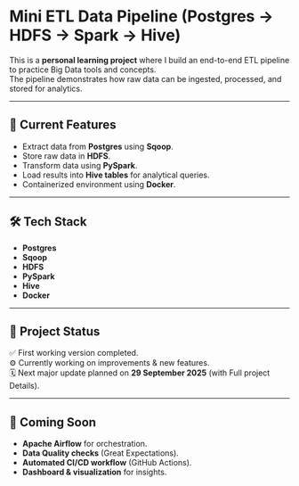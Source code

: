 # Mini ETL Data Pipeline (Postgres → HDFS → Spark → Hive)

This is a **personal learning project** where I build an end-to-end ETL pipeline to practice Big Data tools and concepts.  
The pipeline demonstrates how raw data can be ingested, processed, and stored for analytics.

---

## 🚀 Current Features
- Extract data from **Postgres** using **Sqoop**.
- Store raw data in **HDFS**.
- Transform data using **PySpark**.
- Load results into **Hive tables** for analytical queries.
- Containerized environment using **Docker**.

---

## 🛠️ Tech Stack
- **Postgres**
- **Sqoop**
- **HDFS**
- **PySpark**
- **Hive**
- **Docker**

---

## 📅 Project Status
✅ First working version completed.  
⚙️ Currently working on improvements & new features.  
🗓️ Next major update planned on **29 September 2025** (with Full project Details).

---

## 🔮 Coming Soon
- **Apache Airflow** for orchestration.  
- **Data Quality checks** (Great Expectations).  
- **Automated CI/CD workflow** (GitHub Actions).  
- **Dashboard & visualization** for insights.  
